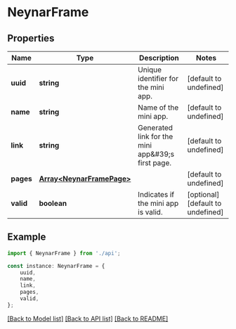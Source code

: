 # NeynarFrame


## Properties

Name | Type | Description | Notes
------------ | ------------- | ------------- | -------------
**uuid** | **string** | Unique identifier for the mini app. | [default to undefined]
**name** | **string** | Name of the mini app. | [default to undefined]
**link** | **string** | Generated link for the mini app\&#39;s first page. | [default to undefined]
**pages** | [**Array&lt;NeynarFramePage&gt;**](NeynarFramePage.md) |  | [default to undefined]
**valid** | **boolean** | Indicates if the mini app is valid. | [optional] [default to undefined]

## Example

```typescript
import { NeynarFrame } from './api';

const instance: NeynarFrame = {
    uuid,
    name,
    link,
    pages,
    valid,
};
```

[[Back to Model list]](../README.md#documentation-for-models) [[Back to API list]](../README.md#documentation-for-api-endpoints) [[Back to README]](../README.md)
